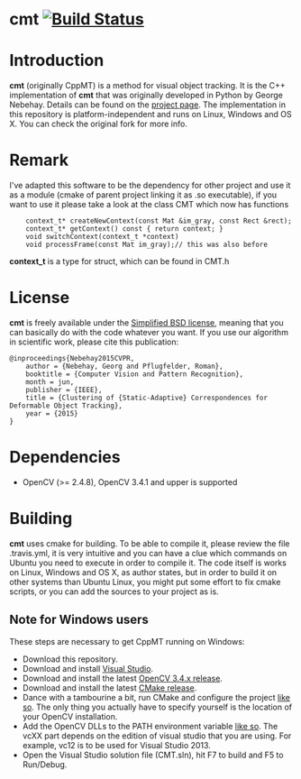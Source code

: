 # cmt [![Build Status](https://api.travis-ci.org/louiscyphre/cmt.png)](https://travis-ci.org/louiscyphre/cmt)

# Introduction
**cmt** (originally CppMT) is a method for visual object tracking. It is the C++ implementation of **cmt** that was originally developed in Python by George Nebehay.
Details can be found on the [project page](http://www.gnebehay.com/cmt).
The implementation in this repository is platform-independent and runs
on Linux, Windows and OS X. You can check the original fork for more info.

# Remark
I've adapted this software to be the dependency for other project and use it as a module (cmake of parent project linking it as .so executable), if you want to use it please take a look at the class CMT which now has functions
~~~
    context_t* createNewContext(const Mat &im_gray, const Rect &rect);
    context_t* getContext() const { return context; }
    void switchContext(context_t *context)
    void processFrame(const Mat im_gray);// this was also before
~~~
**context_t** is a type for struct, which can be found in CMT.h

# License
**cmt** is freely available under the [Simplified BSD license][1],
meaning that you can basically do with the code whatever you want.
If you use our algorithm in scientific work, please cite this publication:
```
@inproceedings{Nebehay2015CVPR,
    author = {Nebehay, Georg and Pflugfelder, Roman},
    booktitle = {Computer Vision and Pattern Recognition},
    month = jun,
    publisher = {IEEE},
    title = {Clustering of {Static-Adaptive} Correspondences for Deformable Object Tracking},
    year = {2015}
}
```

# Dependencies
* OpenCV (>= 2.4.8), OpenCV 3.4.1 and upper is supported

# Building
**cmt** uses cmake for building.
To be able to compile it, please review the file .travis.yml, it is very intuitive and you can have a clue which commands on Ubuntu you need to execute in order to compile it. The code itself is works on Linux, Windows and OS X, as author states, but in order to build it on other systems than Ubuntu Linux, you might put some effort to fix cmake scripts, or you can add the sources to your project as is.

## Note for Windows users
These steps are necessary to get CppMT running on Windows:
* Download this repository.
* Download and install
[Visual Studio](https://www.visualstudio.com/en-us/downloads/download-visual-studio-vs.aspx).
* Download and install the latest [OpenCV 3.4.x release](http://opencv.org/downloads.html).
* Download and install the latest [CMake release](http://www.cmake.org/download/).
* Dance with a tambourine a bit, run CMake and configure the project [like so](http://www.gnebehay.com/cmt/cmake.png).
The only thing you actually have to specify yourself is the location of your OpenCV installation.
* Add the OpenCV DLLs to the PATH environment variable [like so](http://www.gnebehay.com/cmt/path.png).
The vcXX part depends on the edition of visual studio that you are using.
For example, vc12 is to be used for Visual Studio 2013.
* Open the Visual Studio solution file (CMT.sln), hit F7 to build and F5 to Run/Debug.

[1]: http://en.wikipedia.org/wiki/BSD_licenses#2-clause_license_.28.22Simplified_BSD_License.22_or_.22FreeBSD_License.22.29

